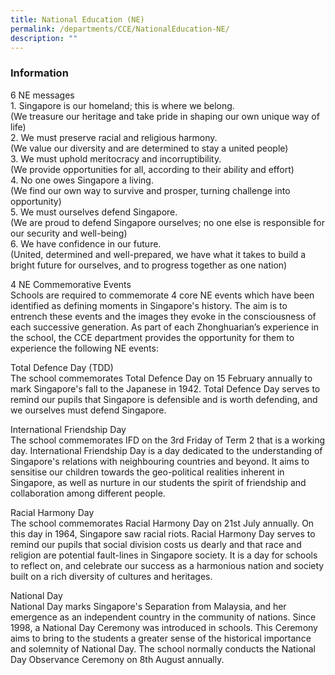 ```yaml
---
title: National Education (NE)
permalink: /departments/CCE/NationalEducation-NE/
description: ""
---
```

### **Information**
6 NE messages
<br>1.  Singapore is our homeland; this is where we belong.  
(We treasure our heritage and take pride in shaping our own unique way of life)
<br>2.  We must preserve racial and religious harmony.  
(We value our diversity and are determined to stay a united people)
<br>3.  We must uphold meritocracy and incorruptibility.  
(We provide opportunities for all, according to their ability and effort)
<br>4.  No one owes Singapore a living.  
(We find our own way to survive and prosper, turning challenge into opportunity)
<br>5.  We must ourselves defend Singapore.  
(We are proud to defend Singapore ourselves; no one else is responsible for our security and well-being)
<br>6.  We have confidence in our future.  
(United, determined and well-prepared, we have what it takes to build a bright future for ourselves, and to progress together as one nation)


4 NE Commemorative Events
<br>Schools are required to commemorate 4 core NE events which have been identified as defining moments in Singapore's history. The aim is to entrench these events and the images they evoke in the consciousness of each successive generation. As part of each Zhonghuarian’s experience in the school, the CCE department provides the opportunity for them to experience the following NE events:

Total Defence Day (TDD)  
The school commemorates Total Defence Day on&nbsp;15 February&nbsp;annually to mark Singapore's fall to the Japanese in 1942. Total Defence Day serves to remind our pupils that Singapore is defensible and is worth defending, and we ourselves must defend Singapore.    

International Friendship Day  
The school commemorates IFD on the 3rd&nbsp;Friday&nbsp;of Term 2 that is a working day. International Friendship Day is a day dedicated to the understanding of Singapore's relations with neighbouring countries and beyond. It aims to sensitise our children towards the geo-political realities inherent in Singapore, as well as nurture in our students the spirit of friendship and collaboration among different people.  
  
Racial Harmony Day  
The school commemorates Racial Harmony Day on&nbsp;21st July annually. On this day in 1964, Singapore saw racial riots. Racial Harmony Day serves to remind our pupils that social division costs us dearly and that race and religion are potential fault-lines in Singapore society. It is a day for schools to reflect on, and celebrate our success as a harmonious nation and society built on a rich diversity of cultures and heritages.  
  
National Day  
National Day marks Singapore's Separation from Malaysia, and her emergence as an independent country in the community of nations. Since 1998, a National Day Ceremony was introduced in schools. This Ceremony aims to bring to the students a greater sense of the historical importance and solemnity of National Day. The school normally conducts the National Day Observance Ceremony on&nbsp;8th August&nbsp;annually.